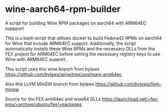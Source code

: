 # wine-aarch64-rpm-builder
A script for building Wine RPM packages on aarch64 with ARM64EC suppport



This is a bash script that utilises docker to build Fedora42 RPMs on aarch64 for Wine that include ARM64EC support.
Additionally, the script automatically installs these Wine RPMs and the necessary DLLs from the FEX project for ARM64EC before setting the necessary registry keys to use Wine with ARM64EC support.

This script uses this wine branch from bylaws https://github.com/bylaws/wine/tree/upstream-arm64ec

Also this LLVM MinGW branch from bylaws https://github.com/bylaws/llvm-mingw

Source for the FEX arm64ec and wow64 DLLs https://launchpad.net/~fex-emu/+archive/ubuntu/fex/+packages
